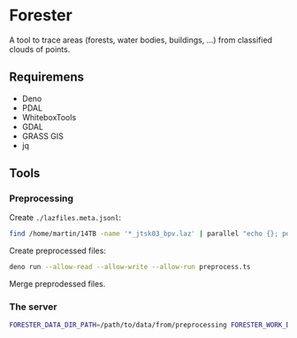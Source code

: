 # Forester

A tool to trace areas (forests, water bodies, buildings, ...) from classified clouds of points.

## Requiremens

- Deno
- PDAL
- WhiteboxTools
- GDAL
- GRASS GIS
- jq

## Tools

### Preprocessing

Create `./lazfiles.meta.jsonl`:

```bash
find /home/martin/14TB -name '*_jtsk03_bpv.laz' | parallel "echo {}; pdal info --summary {} | jq -c" > lazfiles.meta.jsonl
```

Create preprocessed files:

```bash
deno run --allow-read --allow-write --allow-run preprocess.ts
```

Merge preprodessed files.

### The server

```bash
FORESTER_DATA_DIR_PATH=/path/to/data/from/preprocessing FORESTER_WORK_DIR=./work FORESTER_PORT=8085 deno run --allow-read --allow-write --allow-net --allow-run server.ts
```

